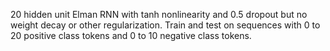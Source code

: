 
20 hidden unit Elman RNN with tanh nonlinearity and 0.5 dropout but 
no weight decay or other regularization. Train and test on sequences with
0 to 20 positive class tokens and 0 to 10 negative class tokens.
